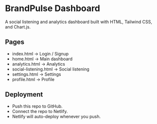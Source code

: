 # BrandPulse Dashboard

A social listening and analytics dashboard built with HTML, Tailwind CSS, and Chart.js.

## Pages
- index.html → Login / Signup
- home.html → Main dashboard
- analytics.html → Analytics
- social-listening.html → Social listening
- settings.html → Settings
- profile.html → Profile

## Deployment
- Push this repo to GitHub.
- Connect the repo to Netlify.
- Netlify will auto-deploy whenever you push.
